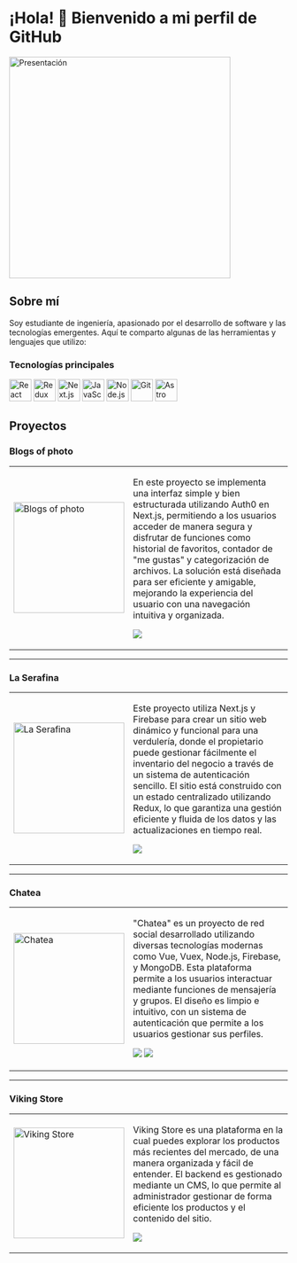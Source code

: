 # ¡Hola! 👋 Bienvenido a mi perfil de GitHub

<img src="https://github.com/lefasom/imagenes/blob/main/presentacion.jpg?raw=true" alt="Presentación" style="width:400px; object-fit: contain;">

## Sobre mí

Soy estudiante de ingeniería, apasionado por el desarrollo de software y las tecnologías emergentes. Aquí te comparto algunas de las herramientas y lenguajes que utilizo:

### Tecnologías principales
<p>
  <img src="https://cdn.jsdelivr.net/gh/devicons/devicon/icons/react/react-original.svg" alt="React" style="width:40px; object-fit: contain;"/>
  <img src="https://cdn.jsdelivr.net/gh/devicons/devicon/icons/redux/redux-original.svg" alt="Redux" style="width:40px; object-fit: contain;"/>
  <img src="https://cdn.jsdelivr.net/gh/devicons/devicon/icons/nextjs/nextjs-original.svg" alt="Next.js" style="width:40px; object-fit: contain;"/>
  <img src="https://cdn.jsdelivr.net/gh/devicons/devicon/icons/javascript/javascript-original.svg" alt="JavaScript" style="width:40px; object-fit: contain;"/>
  <img src="https://cdn.jsdelivr.net/gh/devicons/devicon/icons/nodejs/nodejs-original.svg" alt="Node.js" style="width:40px; object-fit: contain;"/>
  <img src="https://cdn.jsdelivr.net/gh/devicons/devicon/icons/git/git-original.svg" alt="Git" style="width:40px; object-fit: contain;"/>
  <img src="https://astro.build/assets/press/astro-icon-light.png" alt="Astro JS" style="width:40px; object-fit: contain;"/>
</p>

## Proyectos

  ### Blogs of photo

<table>
  <tr>
    <td><img src="https://github.com/lefasom/imagenes/blob/main/p1.png" style="width: 200px; object-fit: contain;" alt="Blogs of photo"></td>
    <td>
      <p>En este proyecto se implementa una interfaz simple y bien estructurada utilizando Auth0 en Next.js, permitiendo a los usuarios acceder de manera segura y disfrutar de funciones como historial de favoritos, contador de "me gustas" y categorización de archivos. La solución está diseñada para ser eficiente y amigable, mejorando la experiencia del usuario con una navegación intuitiva y organizada.</p>
      <p><a href="https://github.com/lefasom/blogs-of-photo" target="_blank"><img src="https://img.shields.io/badge/FRONT-ff9?style=for-the-badge&logo=github&logoColor=black"></a></p>
    </td>
  </tr>
</table>

---

### La Serafina
<table>
  <tr>
    <td><img src="https://github.com/lefasom/imagenes/blob/main/serafina.png" style="width: 200px; object-fit: cover;" alt="La Serafina"></td>
    <td>
      <p>Este proyecto utiliza Next.js y Firebase para crear un sitio web dinámico y funcional para una verdulería, donde el propietario puede gestionar fácilmente el inventario del negocio a través de un sistema de autenticación sencillo. El sitio está construido con un estado centralizado utilizando Redux, lo que garantiza una gestión eficiente y fluida de los datos y las actualizaciones en tiempo real.</p>
      <p><a href="https://github.com/lefasom/la-serafina-2.0" target="_blank"><img src="https://img.shields.io/badge/FRONT-80ffaa?style=for-the-badge&logo=github&logoColor=black"></a></p>
    </td>
  </tr>
</table>

---

### Chatea
<table>
  <tr>
    <td><img src="https://github.com/lefasom/imagenes/blob/main/redsocial.png" style="width: 200px; object-fit: cover;" alt="Chatea"></td>
    <td>
      <p>"Chatea" es un proyecto de red social desarrollado utilizando diversas tecnologías modernas como Vue, Vuex, Node.js, Firebase, y MongoDB. Esta plataforma permite a los usuarios interactuar mediante funciones de mensajería y grupos. El diseño es limpio e intuitivo, con un sistema de autenticación que permite a los usuarios gestionar sus perfiles.</p>
      <p><a href="https://github.com/lefasom/front-chatea" target="_blank"><img src="https://img.shields.io/badge/FRONT-ff9?style=for-the-badge&logo=github&logoColor=black"></a> <a href="https://github.com/lefasom/back-chatea" target="_blank"><img src="https://img.shields.io/badge/-BACK-green?style=for-the-badge&color=fbfc40"></a></p>
    </td>
  </tr>
</table>

---

### Viking Store
<table>
  <tr>
    <td><img src="https://github.com/lefasom/imagenes/blob/main/viking.png" style="width: 200px; object-fit: cover;" alt="Viking Store"></td>
    <td>
      <p>Viking Store es una plataforma en la cual puedes explorar los productos más recientes del mercado, de una manera organizada y fácil de entender. El backend es gestionado mediante un CMS, lo que permite al administrador gestionar de forma eficiente los productos y el contenido del sitio.</p>
      <p><a href="https://github.com/lefasom/viking-store" target="_blank"><img src="https://img.shields.io/badge/FRONT-ff9?style=for-the-badge&logo=github&logoColor=black"></a></p>
    </td>
  </tr>
</table>
